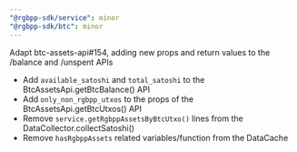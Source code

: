 ```yaml
---
"@rgbpp-sdk/service": minor
"@rgbpp-sdk/btc": minor
---
```


Adapt btc-assets-api#154, adding new props and return values to the /balance and /unspent APIs

- Add `available_satoshi` and `total_satoshi` to the BtcAssetsApi.getBtcBalance() API
- Add `only_non_rgbpp_utxos` to the props of the BtcAssetsApi.getBtcUtxos() API
- Remove `service.getRgbppAssetsByBtcUtxo()` lines from the DataCollector.collectSatoshi()
- Remove `hasRgbppAssets` related variables/function from the DataCache

